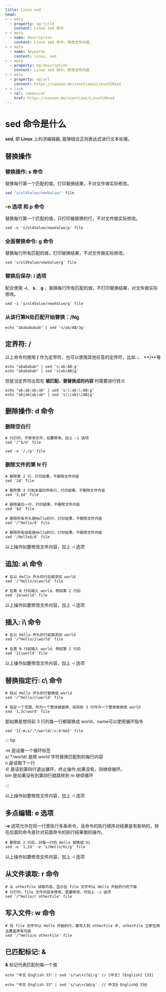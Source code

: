 ```yaml
---
title: Linux sed
head:
- - meta
  - property: og:title
    content: Linux sed 命令
- - meta
  - name: description
    content: Linux sed 命令，修改文件内容.
- - meta
  - name: keywords
    content: Linux, sed
- - meta
  - property: og:description
    content: Linux sed 命令，修改文件内容.
- - meta
  - property: og:url
    content: https://sanoon.me/vientiane/Linux%20sed
- - link
  - rel: canonical
    href: https://sanoon.me/vientiane/Linux%20sed
---
```


# sed 命令是什么

**sed**, 即 **Linux** 上的流编辑器, 能够结合正则表达式进行文本处理。

## 替换操作

### 替换操作: **s** 命令

替换每行第一个匹配的值，打印替换结果，不对文件做实际修改。

```bash
sed 's/oldValue/newValue/' file
```

### **-n** 选项 和 **p** 命令

替换每行第一个匹配的值，只打印被替换的行，不对文件做实际修改。

```shell
sed -n 's/oldValue/newValue/p' file
```

### 全面替换命令: **g** 命令

替换每行所有匹配的值，打印替换结果，不对文件做实际修改。

```shell
sed 's/oldValue/newValue/g' file
```

### 替换后保存: **i** 选项

配合使用 **-i**、 **s**、 **g** ，替换每行所有匹配的值，不打印替换结果，对文件做实际修改。

```shell
sed -i 's/oldValue/newValue/g' file
```

### 从该行第N处匹配开始替换：**/Ng**

```shell
echo "ababababab" | sed 's/ab/AB/3g'
```

## 定界符: **/**

以上命令均使用 **/** 作为定界符，也可以使用其他任意的定界符，比如 **:**、 **|**等

```shell
echo "abababab" | sed 's:ab:AB:g'
echo "abababab" | sed 's|ab|AB|g'
```

但是当定界符出现在 **被匹配、要替换成的内容** 时需要进行转义

```shell
echo "ab:ab:ab:ab" | sed 's:\:ab:\:AB:g'
echo "ab|ab|ab|ab" | sed 's|\|ab|\|AB|g'
```

## 删除操作: **d** 命令

### 删除空白行

```shell
# 只打印，不修改文件，如要修改，加上 -i 选项
sed '/^$/d' file

sed -n '/./p' file
```

### 删除文件的第 N 行

```shell
# 删除第 2 行，打印结果，不删除文件内容
sed '2d' file

# 删除第 3 行到末尾的所有行，打印结果，不删除文件内容
sed '3,$d' file

# 删除最后一行，打印结果，不删除文件内容
sed '$d' file

# 删除所有开头是Hello的行，打印结果，不删除文件内容
sed '/^Hello/d' file

# 删除所有结尾是Hello的行，打印结果，不删除文件内容
sed '/Hello$/d' file
```

以上操作如要修改文件内容，加上 -i 选项

## 追加: **a\\** 命令

```shell
# 在以 Hello 开头的行后面添加 world
sed '/^Hello/a\world' file

# 在第 N 行后插入 world，例如第 2 行后
sed '2a\world' file
```

以上操作如要修改文件内容，加上 -i 选项

## 插入: **i\\** 命令

```shell
# 在以 Hello 开头的行前面添加 world
sed '/^Hello/i\world' file

# 在第 N 行前插入 world，例如第 2 行后
sed '2i\world' file
```

以上操作如要修改文件内容，加上 -i 选项

## 替换指定行: **c\\** 命令

```shell
# 将以 Hello 开头的行替换成 world
sed '/^Hello/c\world' file

# 指定一个范围，作为一个整体被替换，如将前 3 行作为一个整体替换成 world
sed '1,3c\word' file
```

那如果是想将前 3 行的每一行都替换成 world，name可以使用循环指令

```shell
sed '1{:m;s/.*/world/;n;4!bm}' file
```

::: tip

:m  是设置一个循环标签    
s/.*/world/	是用 world 字符替换匹配到的每行内容    
n	是读取下一行    
4!	是读到第四行退出循环，终止操作,如果没有，则继续循环。    
bm	是如果没有到第四行就跳转到 m 继续循环    

:::


以上操作如要修改文件内容，加上 -i 选项

## 多点编辑: **e** 选项

**-e** 选项允许在同一行里执行多条命令，且命令的执行顺序对结果是有影响的，排在后面的命令是针对前面命令的执行结果做的操作。

```shell
# 删除前 2 行后，对每一行的 Hello 替换成 Hi
sed -e '1,2d' -e 's/Hello/Hi/g' file 
```

以上操作如要修改文件内容，加上 -i 选项

## 从文件读取: **r** 命令

```shell
# 从 otherFile 读取内容，显示在 file 文件中以 Hello 开始的行的下面
# 只打印，file 文件内容未修改，若要修改，可加上 -i 选项
sed '/^Hello/r otherFile' file
```

## 写入文件: **w** 命令

```shell
# 将 file 文件中以 Hello 开始的行，都写入到 otherFile 中, otherFile 立即生效且覆盖原有内容
sed '/^Hello/w otherFile' file
```

## 已匹配标记: **&**

**&** 标记代表匹配的每一个值

```shell
echo "中文 English 33" | sed 's/\w\+/[&]/g' // [中文] [English] [33]

echo "中文 English 33" | sed 's/\w\+/&@/g'  // 中文@ English@ 33@
```

    

